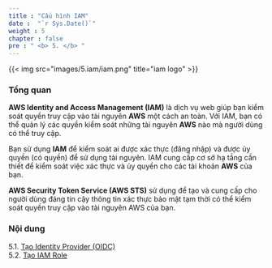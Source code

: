 ```yaml
---
title : "Cấu hình IAM"
date :  "`r Sys.Date()`" 
weight : 5 
chapter : false
pre : " <b> 5. </b> "
---
```


{{< img src="images/5.iam/iam.png" title="iam logo" >}}

### Tổng quan

**AWS Identity and Access Management (IAM)** là dịch vụ web giúp bạn kiểm soát quyền truy cập vào tài nguyên **AWS** một cách an toàn. Với IAM, bạn có thể quản lý các quyền kiểm soát những tài nguyên **AWS** nào mà người dùng có thể truy cập.

Bạn sử dụng **IAM** để kiểm soát ai được xác thực (đăng nhập) và được ủy quyền (có quyền) để sử dụng tài nguyên. IAM cung cấp cơ sở hạ tầng cần thiết để kiểm soát việc xác thực và ủy quyền cho các tài khoản **AWS** của bạn.

**AWS Security Token Service (AWS STS)** sử dụng để tạo và cung cấp cho người dùng đáng tin cậy thông tin xác thực bảo mật tạm thời có thể kiểm soát quyền truy cập vào tài nguyên AWS của bạn.

### Nội dung

5.1. [Tạo Identity Provider (OIDC)](5.1-create-oidc/)\
5.2. [Tạo IAM Role](5.2-create-iam-role/)
